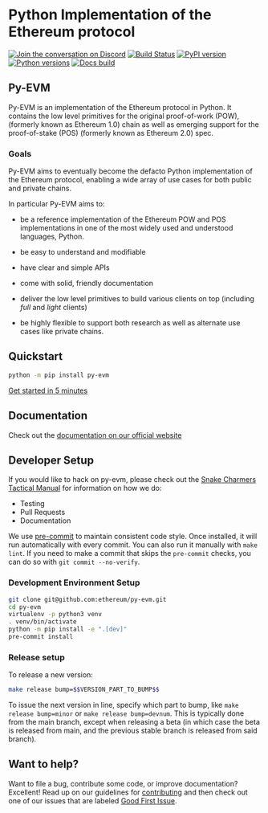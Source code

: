 # Python Implementation of the Ethereum protocol

[![Join the conversation on Discord](https://img.shields.io/discord/809793915578089484?color=blue&label=chat&logo=discord&logoColor=white)](https://discord.gg/GHryRvPB84)
[![Build Status](https://circleci.com/gh/ethereum/py-evm.svg?style=shield)](https://circleci.com/gh/ethereum/py-evm)
[![PyPI version](https://badge.fury.io/py/py-evm.svg)](https://badge.fury.io/py/py-evm)
[![Python versions](https://img.shields.io/pypi/pyversions/py-evm.svg)](https://pypi.python.org/pypi/py-evm)
[![Docs build](https://readthedocs.org/projects/py-evm/badge/?version=latest)](https://py-evm.readthedocs.io/en/latest/?badge=latest)

## Py-EVM

Py-EVM is an implementation of the Ethereum protocol in Python. It contains the low level
primitives for the original proof-of-work (POW), (formerly known as Ethereum 1.0) chain
as well as emerging support for the proof-of-stake (POS) (formerly known as Ethereum 2.0) spec.

### Goals

Py-EVM aims to eventually become the defacto Python implementation of the Ethereum protocol,
enabling a wide array of use cases for both public and private chains.

In particular Py-EVM aims to:

- be a reference implementation of the Ethereum POW and POS implementations in one of the most widely used and understood languages, Python.

- be easy to understand and modifiable

- have clear and simple APIs

- come with solid, friendly documentation

- deliver the low level primitives to build various clients on top (including *full* and *light* clients)

- be highly flexible to support both research as well as alternate use cases like private chains.

## Quickstart

```sh
python -m pip install py-evm
```

[Get started in 5 minutes](https://py-evm.readthedocs.io/en/latest/guides/quickstart.html)

## Documentation

Check out the [documentation on our official website](https://py-evm.readthedocs.io/en/latest/)

## Developer Setup

If you would like to hack on py-evm, please check out the [Snake Charmers
Tactical Manual](https://github.com/ethereum/snake-charmers-tactical-manual)
for information on how we do:

- Testing
- Pull Requests
- Documentation

We use [pre-commit](https://pre-commit.com/) to maintain consistent code style. Once
installed, it will run automatically with every commit. You can also run it manually
with `make lint`. If you need to make a commit that skips the `pre-commit` checks, you
can do so with `git commit --no-verify`.

### Development Environment Setup

```sh
git clone git@github.com:ethereum/py-evm.git
cd py-evm
virtualenv -p python3 venv
. venv/bin/activate
python -m pip install -e ".[dev]"
pre-commit install
```

### Release setup

To release a new version:

```sh
make release bump=$$VERSION_PART_TO_BUMP$$
```

To issue the next version in line, specify which part to bump,
like `make release bump=minor` or `make release bump=devnum`. This is typically done from the
main branch, except when releasing a beta (in which case the beta is released from main,
and the previous stable branch is released from said branch).

## Want to help?

Want to file a bug, contribute some code, or improve documentation? Excellent! Read up on our
guidelines for [contributing](https://py-evm.readthedocs.io/en/latest/contributing.html) and then check out one of our issues that are labeled [Good First Issue](https://github.com/ethereum/py-evm/issues?q=is%3Aissue+is%3Aopen+label%3A%22Good+First+Issue%22).
